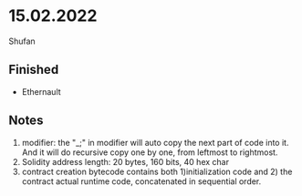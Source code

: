 # 15.02.2022

Shufan

## Finished

- Ethernault

## Notes

1. modifier: the "_;" in modifier will auto copy the next part of code into it. And it will do recursive copy one by one, from leftmost to rightmost.
2. Solidity address length: 20 bytes, 160 bits, 40 hex char
3. contract creation bytecode contains both 1)initialization code and 2) the contract actual runtime code, concatenated in sequential order.

